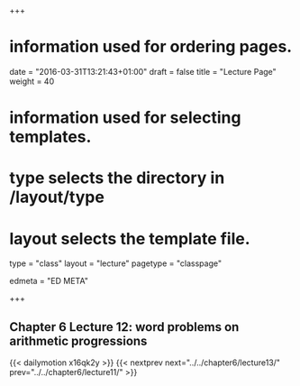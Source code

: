 +++
# information used for ordering pages.
date = "2016-03-31T13:21:43+01:00"
draft = false
title = "Lecture Page"
weight = 40

# information used for selecting templates.
# type selects the directory in /layout/type
# layout selects the template file.

type   = "class"
layout = "lecture"
pagetype = "classpage"





edmeta = "ED META"

+++
## Chapter 6 Lecture 12: word problems on arithmetic progressions
{{< dailymotion x16qk2y >}}
{{< nextprev next="../../chapter6/lecture13/"     prev="../../chapter6/lecture11/"  >}}

